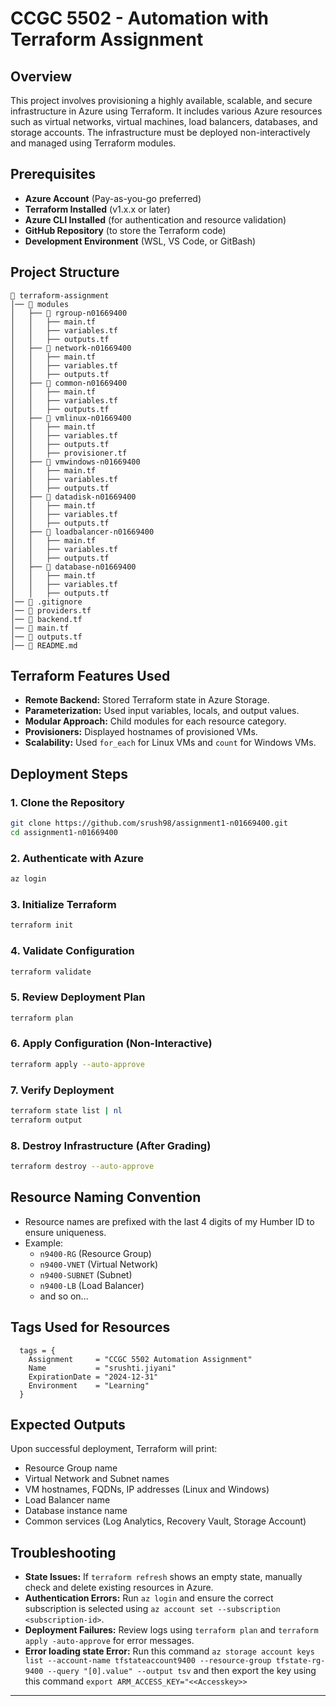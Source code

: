 # CCGC 5502 - Automation with Terraform Assignment

## **Overview**

This project involves provisioning a highly available, scalable, and secure infrastructure in Azure using Terraform. It includes various Azure resources such as virtual networks, virtual machines, load balancers, databases, and storage accounts. The infrastructure must be deployed non-interactively and managed using Terraform modules.

## **Prerequisites**

- **Azure Account** (Pay-as-you-go preferred)
- **Terraform Installed** (v1.x.x or later)
- **Azure CLI Installed** (for authentication and resource validation)
- **GitHub Repository** (to store the Terraform code)
- **Development Environment** (WSL, VS Code, or GitBash)

## **Project Structure**

```
📁 terraform-assignment
│── 📂 modules
│   ├── 📂 rgroup-n01669400
│   │   ├── main.tf
│   │   ├── variables.tf
│   │   ├── outputs.tf
│   ├── 📂 network-n01669400
│   │   ├── main.tf
│   │   ├── variables.tf
│   │   ├── outputs.tf
│   ├── 📂 common-n01669400
│   │   ├── main.tf
│   │   ├── variables.tf
│   │   ├── outputs.tf
│   ├── 📂 vmlinux-n01669400
│   │   ├── main.tf
│   │   ├── variables.tf
│   │   ├── outputs.tf
│   │   ├── provisioner.tf
│   ├── 📂 vmwindows-n01669400
│   │   ├── main.tf
│   │   ├── variables.tf
│   │   ├── outputs.tf
│   ├── 📂 datadisk-n01669400
│   │   ├── main.tf
│   │   ├── variables.tf
│   │   ├── outputs.tf
│   ├── 📂 loadbalancer-n01669400
│   │   ├── main.tf
│   │   ├── variables.tf
│   │   ├── outputs.tf
│   ├── 📂 database-n01669400
│   │   ├── main.tf
│   │   ├── variables.tf
│   │   ├── outputs.tf
│── 📄 .gitignore
│── 📄 providers.tf
│── 📄 backend.tf
│── 📄 main.tf
│── 📄 outputs.tf
│── 📄 README.md
```

## **Terraform Features Used**

- **Remote Backend:** Stored Terraform state in Azure Storage.
- **Parameterization:** Used input variables, locals, and output values.
- **Modular Approach:** Child modules for each resource category.
- **Provisioners:** Displayed hostnames of provisioned VMs.
- **Scalability:** Used `for_each` for Linux VMs and `count` for Windows VMs.

## **Deployment Steps**

### **1. Clone the Repository**

```bash
git clone https://github.com/srush98/assignment1-n01669400.git
cd assignment1-n01669400
```

### **2. Authenticate with Azure**

```bash
az login
```

### **3. Initialize Terraform**

```bash
terraform init
```

### **4. Validate Configuration**

```bash
terraform validate
```

### **5. Review Deployment Plan**

```bash
terraform plan
```

### **6. Apply Configuration (Non-Interactive)**

```bash
terraform apply --auto-approve
```

### **7. Verify Deployment**

```bash
terraform state list | nl
terraform output
```

### **8. Destroy Infrastructure (After Grading)**

```bash
terraform destroy --auto-approve
```

## **Resource Naming Convention**

- Resource names are prefixed with the last 4 digits of my Humber ID to ensure uniqueness.
- Example:
  - `n9400-RG` (Resource Group)
  - `n9400-VNET` (Virtual Network)
  - `n9400-SUBNET` (Subnet)
  - `n9400-LB` (Load Balancer)
  - and so on...

## **Tags Used for Resources**

```hcl
  tags = {
    Assignment     = "CCGC 5502 Automation Assignment"
    Name           = "srushti.jiyani"
    ExpirationDate = "2024-12-31"
    Environment    = "Learning"
  }
```

## **Expected Outputs**

Upon successful deployment, Terraform will print:

- Resource Group name
- Virtual Network and Subnet names
- VM hostnames, FQDNs, IP addresses (Linux and Windows)
- Load Balancer name
- Database instance name
- Common services (Log Analytics, Recovery Vault, Storage Account)

## **Troubleshooting**

- **State Issues:** If `terraform refresh` shows an empty state, manually check and delete existing resources in Azure.
- **Authentication Errors:** Run `az login` and ensure the correct subscription is selected using `az account set --subscription <subscription-id>`.
- **Deployment Failures:** Review logs using `terraform plan` and `terraform apply -auto-approve` for error messages.
- **Error loading state Error:** Run this command `az storage account keys list --account-name tfstateaccount9400 --resource-group tfstate-rg-9400 --query "[0].value" --output tsv` and then export the key using this command `export ARM_ACCESS_KEY="<<Accesskey>>`

---
